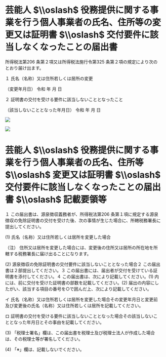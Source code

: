 # 芸能人 $\\oslash$ 役務提供に関する事業を行う個人事業者の氏名、住所等の変更又は証明書 $\\oslash$ 交付要件に該当しなくなったことの届出書

所得税法第206 条第２項又は所得税法施行令第325 条第２項の規定により次のとおり届け出ます。

１ 氏名（名称）又は住所若しくは居所の変更

（変更年月日） 令和 年 月 日

２ 証明書の交付を受ける要件に該当しないこととなったこと

（該当しないこととなった年月日） 令和 年 月 日

![](https://www.nta.go.jp/tmp/07980b18-1808-4584-a5c5-893f5db074db/images/8b2c8eb120bbd2bec4e58366d209d2ba84280fb5f487b782e9486bac16776b72.jpg)

![](https://www.nta.go.jp/tmp/07980b18-1808-4584-a5c5-893f5db074db/images/14b2bb6d3399c0ffd559177ecddfd84d9d519cdd516dd05f7deea9f468215247.jpg)

# 芸能人 $\\oslash$ 役務提供に関する事業を行う個人事業者の氏名、住所等 $\\oslash$ 変更又は証明書 $\\oslash$ 交付要件に該当しなくなったことの届出書 $\\oslash$ 記載要領等

１ この届出書は、源泉徴収義務者が、所得税法第206 条第１項に規定する源泉徴収の免除証明書の交付を受けた後、次の事情が生じた場合に、所轄税務署長に提出してください。

(1) 氏名（名称）又は住所若しくは居所を変更した場合

（注） 住所又は居所を変更した場合には、変更後の住所又は居所の所在地を所轄する税務署長に届け出ることになります。

(2) 源泉徴収の免除証明書の交付要件に該当しないこととなった場合２ この届出書は２部提出してください。３ この届出書には、届出者が交付を受けている証明書を添付してください。４ この届出書は、次により記載してください。(1) 内には、前に交付を受けた証明書の部数を記載してください。(2) 届出の内容にしたがい、該当する項目の番号を○で囲んだ上、次により記載してください。

イ 氏名（名称）又は住所若しくは居所を変更した場合その変更年月日と変更前及び変更後の氏名（名称）又は住所若しくは居所を記載してください。

ロ 証明書の交付を受ける要件に該当しないこととなった場合その該当しないこととなった年月日とその事由を記載してください。

(3) 「税理士署名」欄は、この届出書を税理士及び税理士法人が作成した場合は、その税理士等が署名してください。

(4) 「※」欄は、記載しないでください。